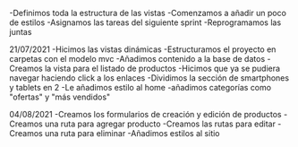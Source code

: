 -Definimos toda la estructura de las vistas
-Comenzamos a añadir un poco de estilos
-Asignamos las tareas del siguiente sprint
-Reprogramamos las juntas

21/07/2021
-Hicimos las vistas dinámicas
-Estructuramos el proyecto en carpetas con el modelo mvc
-Añadimos contenido a la base de datos
-Creamos la vista para el listado de productos
-Hicimos que ya se pudiera navegar haciendo click a los enlaces
-Dividimos la sección de smartphones y tablets en 2
-Le añadimos estilo al home
-añadimos categorías como "ofertas" y "más vendidos"

04/08/2021
-Creamos los formularios de creación y edición de productos
-Creamos una ruta para agregar producto
-Creamos las rutas para editar
-Creamos una ruta para eliminar
-Añadimos estilos al sitio
